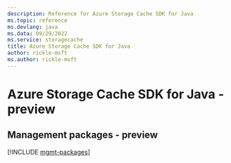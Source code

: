 ```yaml
---
description: Reference for Azure Storage Cache SDK for Java
ms.topic: reference
ms.devlang: java
ms.data: 09/29/2022
ms.service: storagecache
title: Azure Storage Cache SDK for Java
author: rickle-msft
ms.author: rickle-msft
---
```

# Azure Storage Cache SDK for Java - preview

## Management packages - preview
[!INCLUDE [mgmt-packages](storage-cache-mgmt-index.md)]